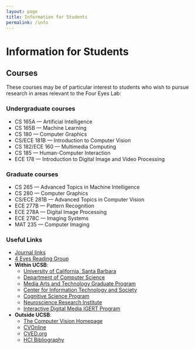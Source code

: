 ```yaml
---
layout: page
title: Information for Students
permalink: /info
---
```


Information for Students
====

Courses
----

These courses may be of particular interest to students who wish to pursue research in areas relevant to the Four Eyes Lab:

### Undergraduate courses

- CS 165A — Artificial Intelligence
- CS 165B — Machine Learning
- CS 180 — Computer Graphics
- CS/ECE 181B — Introduction to Computer Vision
- CS 182/ECE 160 — Multimedia Computing
- CS 185 — Human-Computer Interaction
- ECE 178 — Introduction to Digital Image and Video Processing

### Graduate courses

- CS 265 — Advanced Topics in Machine Intelligence
- CS 280 — Computer Graphics
- CS/ECE 281B — Advanced Topics in Computer Vision
- ECE 277B — Pattern Recognition
- ECE 278A — Digital Image Processing
- ECE 278C — Imaging Systems
- MAT 235 — Computer Imaging

### Useful Links

- [Journal links](http://ilab.cs.ucsb.edu/index.php/infom/10)
- [4 Eyes Reading Group](http://ilab.cs.ucsb.edu/index.php/component/content/article/10/145)
- **Within UCSB**:
    - [University of California, Santa Barbara](http://www.ucsb.edu/)
    - [Department of Computer Science](http://www.cs.ucsb.edu/)
    - [Media Arts and Technology Graduate Program](http://www.mat.ucsb.edu/)
    - [Center for Information Technology and Society](http://www.cits.ucsb.edu/)
    - [Cognitive Science Program](http://www.geog.ucsb.edu/cogsci/)
    - [Neuroscience Research Institute](http://www.nri.ucsb.edu/)
    - [Interactive Digital Media IGERT Program](http://media.igert.ucsb.edu/)
- **Outside UCSB**:
    - [The Computer Vision Homepage](http://www-2.cs.cmu.edu/~cil/vision.html)
    - [CVOnline](http://www.dai.ed.ac.uk/CVonline/)
    - [CVED.org](http://cved.org/)
    - [HCI Bibliography](http://www.hcibib.org/)